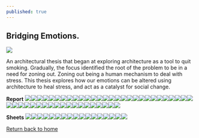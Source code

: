 ```yaml
---
published: true
---
```

## Bridging Emotions.

![](https://66.media.tumblr.com/198a727dd7c52466261e375e8593815a/6f26d79d28d38089-d8/s540x810/66b875a8c32dfbcc4e783e0ebf141b9c4a409d1b.gif)

An architectural thesis that began at exploring architecture as a tool
to quit smoking. Gradually, the focus identified the root of the problem
to be in a need for zoning out. Zoning out being a human mechanism to
deal with stress. This thesis explores how our emotions can be altered
using architecture to heal stress, and act as a catalyst for social
change.

**Report**
![](https://66.media.tumblr.com/8fff2dd7387ca8125431164ab2e6a390/6f26d79d28d38089-e8/s540x810/957eb80391a54203de468272153037453f45a3cb.jpg)![](https://66.media.tumblr.com/59dd6f49dcb8e8548cd2563cab3a518c/6f26d79d28d38089-35/s540x810/52f5feb57d6c4f79a1efcb85bd1ad029472669d4.jpg)![](https://66.media.tumblr.com/7a7f061d8bfd00f9715ea446e8592353/6f26d79d28d38089-af/s540x810/d135260b2069cee663aee956bd09ea88f77d4292.jpg)![](https://66.media.tumblr.com/4981878def9fd178025544d322939eec/6f26d79d28d38089-78/s540x810/da16d8121542f074d977e29ab2c09355cfc27886.jpg)![](https://66.media.tumblr.com/06b9a1b74c40ff630e97efdab446b3a3/6f26d79d28d38089-ef/s540x810/1cd5e9663560ca8fd087f3a6730784e252023e37.jpg)![](https://66.media.tumblr.com/83dae60af06c947087af82d04753c600/6f26d79d28d38089-42/s540x810/87b0cbbe553d127f82274774b830de2506a2987e.jpg)![](https://66.media.tumblr.com/5d2c0549065b8cefc767316018b6c3eb/6f26d79d28d38089-f4/s540x810/ba4953d5c4c5c3cdd36b7688dad44f85675c0008.jpg)![](https://66.media.tumblr.com/75a9f90dd4c66b1ed67afbf3513c679f/6f26d79d28d38089-06/s540x810/ed8d4aeb57b508a151f32d592a2559cfaec4a641.jpg)![](https://66.media.tumblr.com/f1b3a1f3c1d0b95d780009960ede12b8/6f26d79d28d38089-a9/s540x810/4b8372e525617e76f873776878d1f89ae6e8e279.jpg)![](https://66.media.tumblr.com/a5e7d07eba400697ad1424149ce318b6/6f26d79d28d38089-b8/s540x810/0b0b960d99849b81d5fe56e62334d2d3aa4f9ec2.jpg)![](https://66.media.tumblr.com/ac0a6bab7f9c0141174f82d2ba7f90c5/6f26d79d28d38089-66/s540x810/781389ccd15cd2fe4253d185ce380b9437a999de.jpg)![](https://66.media.tumblr.com/5936b4592863ad0c42fa2fcc40bb0e9c/6f26d79d28d38089-10/s540x810/f60639ed828769f4f5c943345215beefedeb123b.jpg)![](https://66.media.tumblr.com/600bb5586aa3783658fda3a2fc88a11d/6f26d79d28d38089-03/s540x810/d9f7a4ff99fcce5c02150dc4f6b4db72cdf91e2b.jpg)![](https://66.media.tumblr.com/dc8deb483a00bd03de0a0ffb2e7e448e/6f26d79d28d38089-14/s540x810/276e39df172e942bd2b1e4bac322b28bf02e898f.jpg)![](https://66.media.tumblr.com/a25fcf9c6c6f83d5d399449f8bff7650/6f26d79d28d38089-ae/s540x810/2b935e22b7e70750a6de0f245cf98827139ecc14.jpg)![](https://66.media.tumblr.com/92e76e4caf9c76490e24b82989352f0f/6f26d79d28d38089-a9/s540x810/4759d9e593d56590d48e643473773ba8cc91f404.jpg)![](https://66.media.tumblr.com/5a38e644900b6717d8135acf593c1d00/6f26d79d28d38089-2b/s540x810/42a40b6c53955bc747b2b485e51297a43acebbf7.jpg)![](https://66.media.tumblr.com/144e709edc0d5e4c45c17fb4c48a3f75/6f26d79d28d38089-b2/s540x810/99fc526b52654bc3202f27037b35c71751ec2aa2.jpg)![](https://66.media.tumblr.com/2666261a0a18abee22c41e2340e0c763/6f26d79d28d38089-34/s540x810/4fd08f5c07b5cc0e75e4a5d5f43371f2576a2a9b.jpg)![](https://66.media.tumblr.com/7d1ec5fdee8fa19e17bedebf885f6b48/6f26d79d28d38089-8e/s540x810/b5d95b60908728f909faa10a99166d04c4958f3d.jpg)![](https://66.media.tumblr.com/01632330fbd3802e28655f59a31206cb/6f26d79d28d38089-3a/s540x810/e52dc9bd6d91a8b1fdc92125f950cf9ef59d9cb3.jpg)![](https://66.media.tumblr.com/8daa88ea9c3b5c0040c07b3facd37ee7/6f26d79d28d38089-05/s540x810/4c0d580cf487c0bc5cd1e99475a06166ccb379f9.jpg)![](https://66.media.tumblr.com/08857be0020023c660c9292dc02c7fed/6f26d79d28d38089-9e/s540x810/a88779de84b099617bba31caa581418c73404e37.jpg)![](https://66.media.tumblr.com/a3b21ffeb883e746b817844b79f7d989/6f26d79d28d38089-2f/s540x810/db11f3297ef772b70728f4882c753568864b53a7.jpg)![](https://66.media.tumblr.com/d05e3cd26ea65ffa48a471aa7de3244e/6f26d79d28d38089-be/s540x810/a4c1f7360b294a979e6e22b6746206fa4e85e43a.jpg)![](https://66.media.tumblr.com/d98843c4963003d5e7d81391fba9bae5/6f26d79d28d38089-2d/s540x810/cb24b97f87fe652432c96580d269287c5c8f870f.jpg)![](https://66.media.tumblr.com/b0b3bb98beaa96e870c133d32e93891d/6f26d79d28d38089-c0/s540x810/f28d37f64a6360f24e83503e01322386433dd7f3.jpg)![](https://66.media.tumblr.com/a087b7efefe8f3ee249862cc09e7f2e0/6f26d79d28d38089-68/s540x810/4fbaadb90dc83cfcb390ed3741034a03ec78b853.jpg)![](https://66.media.tumblr.com/7ee0946088e8d3eeefe7961a51a02d0f/6f26d79d28d38089-c1/s540x810/2de03df93589a88d1ef0cd324360421dff5ca599.jpg)![](https://66.media.tumblr.com/e451b7fab0a288603e948c747fe8db86/6f26d79d28d38089-56/s540x810/9c0bbeab4b2b67e5436d5340ca7cce1d90d28738.jpg)![](https://66.media.tumblr.com/436c2a1057412007395014a765d7af19/6f26d79d28d38089-c0/s540x810/e52e1300ccef9155f8aac99a752ce90651984cc4.jpg)![](https://66.media.tumblr.com/b6985094f9d6c853c64aa075f71b55a0/6f26d79d28d38089-42/s540x810/f0c0d53f63c91fafacf1d9fb0178bbb5ab41fab5.jpg)![](https://66.media.tumblr.com/080986dbd3d517b87ec689d16c148fc6/6f26d79d28d38089-2e/s540x810/7cd37ed6d1ba79f072e2678696e0ae153acee8e1.jpg)![](https://66.media.tumblr.com/8151ee401eef81bd0ec07f49406d367f/6f26d79d28d38089-e7/s540x810/73abd879ae3d1d7fd91bb892cdcb4b65b5552200.jpg)![](https://66.media.tumblr.com/dfcf368c3825b5abdee92d459abd513d/6f26d79d28d38089-f6/s540x810/01f84c7eb3fbd5dd2a59e36166b612f5965d6c4c.jpg)![](https://66.media.tumblr.com/9569dc5b399f5126ca8cb27c1aa9c9d8/6f26d79d28d38089-29/s540x810/b2f21f7d3b775302d547dd8c6d5dc640a3b7f52d.jpg)![](https://66.media.tumblr.com/33ff95ff1fe5af90966dec6245fd6263/6f26d79d28d38089-ec/s540x810/92532c14f201136970ff88d177e62472f0921c78.jpg)![](https://66.media.tumblr.com/674de79c9992b49150425988fe304201/6f26d79d28d38089-5d/s540x810/bc97fabbd0ca58d9bda9157667a882115796a490.jpg)![](https://66.media.tumblr.com/32bb47de5152b891482bff7fd8839877/6f26d79d28d38089-1b/s540x810/17fc8f06cc6896cb366971a0cbf5be7cb9af2758.jpg)![](https://66.media.tumblr.com/f5ec634d012f525b4eaba77fd27b0673/6f26d79d28d38089-88/s540x810/09df8bc712920764e38622a27b575ae7fd49e297.jpg)![](https://66.media.tumblr.com/9b3e5205ffaa38cd080efca7e5897b03/6f26d79d28d38089-ad/s540x810/0713f6d4c60efbddaa0745165a85ba7a59ada972.jpg)![](https://66.media.tumblr.com/467843706d38f716d43914d09b2a4d42/6f26d79d28d38089-8e/s540x810/7c6d23b7df544bb2fa4aa04a16e473b26187962f.jpg)![](https://66.media.tumblr.com/b8dd94d98f49419f1719586acd5b2c84/6f26d79d28d38089-a1/s540x810/236161481fbe343c490e4d1cb51c953ab3022ccb.jpg)![](https://66.media.tumblr.com/b0a50ddfce2bfcd239460306b24b882d/6f26d79d28d38089-24/s540x810/37bf6a507af534f629aec8e1087ff73f503f8918.jpg)![](https://66.media.tumblr.com/c2b1b0cda5e9517868917126c01ec832/6f26d79d28d38089-e0/s540x810/a9d879f227ae8c2c912140f9c9a5beae8b103ae5.jpg)![](https://66.media.tumblr.com/17a9f7fd7906df3bb3f0d81bf6e6cbad/6f26d79d28d38089-8e/s540x810/a573c3baf6325db3f8064df2b1c6613242bf3711.jpg)![](https://66.media.tumblr.com/a3bc3fae7588e59524704599bf0e9382/6f26d79d28d38089-fc/s540x810/0d9151da438474f10064d300e48b7fe40b05042b.jpg)

**Sheets**
![](https://66.media.tumblr.com/3012ab0ab2e8e081a2527e278b65724d/6f26d79d28d38089-8f/s540x810/a55e0476ddd5b7287abeb519698df000d05b2f8d.jpg)![](https://66.media.tumblr.com/4b9ac840a293800918ec49af630afd53/6f26d79d28d38089-4d/s540x810/3d004fbdaa0c20cf78d28d4ab9f593acc9cff1c4.jpg)![](https://66.media.tumblr.com/f09bf971ba6ec75c72229ef7e2762413/6f26d79d28d38089-9a/s540x810/524278a5feb5095c6d0058b28120c40d17904cd1.jpg)![](https://66.media.tumblr.com/3e9c9f05fc0573b9087bc1117b3a55b0/6f26d79d28d38089-70/s540x810/b8cec5dbeccf5355c21ac86a4a0a077f35d55a33.jpg)![](https://66.media.tumblr.com/e6bee0a61a4b5e9eefe238947db65507/6f26d79d28d38089-8e/s540x810/15251294778cfaa0efc91ff344d2ca101804b8d4.jpg)![](https://66.media.tumblr.com/a555b42ac0e4089294ed3ce7312b9c84/6f26d79d28d38089-8f/s540x810/652b5e2051aac1f8b8af39875138ff580a20db12.jpg)![](https://66.media.tumblr.com/6c6fdd7a5d9da3bfcf4ceb57fa4f37c4/6f26d79d28d38089-7e/s540x810/f250f7695a51bfaad1ac1b4583c32f366674bbbe.jpg)![](https://66.media.tumblr.com/7fc37cf30ed0062300a2150ebdb2b0dd/6f26d79d28d38089-3b/s540x810/7e963885c5c29973154cbd5528d80f4a7574332e.jpg)![](https://66.media.tumblr.com/7afa5737533a0d85ae1022be3ffd0afd/6f26d79d28d38089-c4/s540x810/7fe6d1769aab501ae26e002548efd5494227f8fc.jpg)![](https://66.media.tumblr.com/d2f042ea0892e518e10327d5ab061dc5/6f26d79d28d38089-a3/s540x810/b2d7ac318fc9f1460192cba63d5fe6c6d6ba89ac.jpg)![](https://66.media.tumblr.com/fbf51afb46be27584c5437d94d0839f8/6f26d79d28d38089-01/s540x810/1310c0b6249f3f4a502456d3df0e79280bde982d.jpg)![](https://66.media.tumblr.com/a602c11494f20cf2b2405c12acebfdb5/6f26d79d28d38089-bb/s540x810/d9de852b9e7796bd263f791df0c560db53df6acf.jpg)![](https://66.media.tumblr.com/74982842e31f55f1fa37e07eac1fd6fe/6f26d79d28d38089-71/s540x810/9fa4f486033c9b886b13dc2d9c2dad04bd2ac188.jpg)![](https://66.media.tumblr.com/79069d0430e82b5269eb4cd266d0b339/6f26d79d28d38089-11/s540x810/fec06ddad004b0d07f4151509577d522321afcc6.jpg)![](https://66.media.tumblr.com/3274bc1860e9dfc98cf523c7926131ff/6f26d79d28d38089-53/s540x810/50dca3bccad132ccd2f9ac31223db2408083d424.jpg)![](https://66.media.tumblr.com/4a8ee7f44c238faf5b636001046d8119/6f26d79d28d38089-99/s540x810/2878ebd9b5c61e3413d85b3f39f318262de0c337.jpg)![](https://66.media.tumblr.com/62a932446e624403f4b354115b1e2e81/6f26d79d28d38089-4d/s540x810/0cf12c16c0ac43b8acdaa671d4fd4459840d43ce.jpg)

[Return back to home](https://kvshvl.github.io/index.html)

